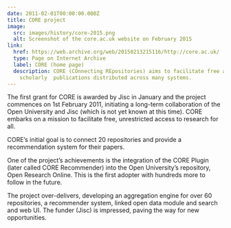 ```yaml
---
date: 2011-02-01T00:00:00.000Z
title: CORE project
image:
  src: images/history/core-2015.png
  alt: Screenshot of the core.ac.uk website on February 2015
link:
  href: https://web.archive.org/web/20150213215116/http://core.ac.uk/
  type: Page on Internet Archive
  label: CORE (home page)
  description: CORE (COnnecting REpositories) aims to facilitate free access to
    scholarly  publications distributed across many systems.
---
```

The first grant for CORE is awarded by Jisc in January and the project commences on 1st February 2011, initiating a long-term collaboration of the Open University and Jisc (which is not yet known at this time). CORE embarks on a mission to facilitate free, unrestricted access to research for all. 

CORE’s initial goal is to connect 20 repositories and provide a recommendation system for their papers. 

One of the project’s achievements is the integration of the CORE Plugin (later called CORE Recommender) into the Open University’s repository, Open Research Online. This is the first adopter with hundreds more to follow in the future. 

The project over-delivers, developing an aggregation engine for over 60 repositories, a recommender system, linked open data module and search and web UI. The funder (Jisc) is impressed, paving the way for new opportunities.
